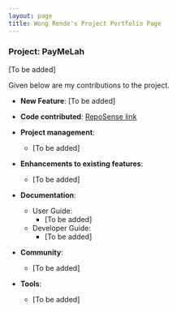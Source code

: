 ```yaml
---
layout: page
title: Wong Rende's Project Portfolio Page
---
```


### Project: PayMeLah

[To be added]

Given below are my contributions to the project.

* **New Feature**: [To be added]

* **Code contributed**: [RepoSense link]()

* **Project management**:
    * [To be added]

* **Enhancements to existing features**:
    * [To be added]

* **Documentation**:
    * User Guide:
        * [To be added]
    * Developer Guide:
        * [To be added]

* **Community**:
    * [To be added]

* **Tools**:
    * [To be added]
